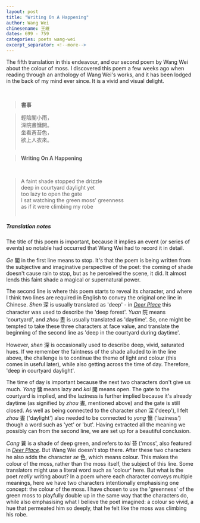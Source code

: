 ```yaml
---
layout: post
title: "Writing On A Happening"
author: Wang Wei 
chinesename: 王維
dates: 699 - 759
categories: poets wang-wei
excerpt_separator: <!--more-->
---
```

The fifth translation in this endeavour, and our second poem by Wang Wei about the colour of moss<!--more-->. I discovered this poem a few weeks ago when reading through an anthology of Wang Wei's works, and it has been lodged in the back of my mind ever since. It is a vivid and visual delight.
  
<br>
  
>**書事**

  

>輕陰閣小雨，<br>
>深院晝慵開。<br>
>坐看蒼苔色，<br>
>欲上人衣來。<br> <br>

>**Writing On A Happening**
<br>      
    
>A faint shade stopped the drizzle <br>
>deep in courtyard daylight yet <br>
>too lazy to open the gate <br>
>I sat watching the green moss' greenness <br>
>as if it were climbing my robe <br><br>

##### Translation notes

The title of this poem is important, because it implies an event (or series of events) so notable had occurred that Wang Wei had to record it in detail.
  
*Ge* 閣 in the first line means to stop. It's that the poem is being written from the subjective and imaginative perspective of the poet: the coming of shade doesn't cause rain to stop, but as he perceived the scene, it did. It almost lends this faint shade a magical or supernatural power.
  
The second line is where this poem starts to reveal its character, and where I think two lines are required in English to convey the original one line in Chinese. *Shen* 深 is usually translated as 'deep' - in *[Deer Place](/poets/wang-wei/deer-place)* this character was used to describe the 'deep forest'. *Yuan* 院 means 'courtyard', and *zhou* 晝 is usually translated as 'daytime'. So, one might be tempted to take these three characters at face value, and translate the beginning of the second line as 'deep in the courtyard during daytime'.  
  
However, *shen* 深 is occasionally used to describe deep, vivid, saturated hues. If we remember the faintness of the shade alluded to in the line above, the challenge is to continue the theme of light and colour (this comes in useful later), while also getting across the time of day. Therefore, 'deep in courtyard daylight'.
  
The time of day is important because the next two characters don't give us much. *Yong* 慵 means lazy and *kai* 開 means open. The gate to the courtyard is implied, and the laziness is further implied because it's already daytime (as signified by *zhou* 晝, mentioned above) and the gate is still closed. As well as being connected to the character *shen* 深 ('deep'), I felt *zhou* 晝 ('daylight') also needed to be connected to *yong* 慵 ('laziness') though a word such as 'yet' or 'but'. Having extracted all the meaning we possibly can from the second line, we are set up for a beautiful conclusion. 
  
*Cang* 蒼 is a shade of deep green, and refers to *tai* 苔 ('moss', also featured in *[Deer Place](/poets/wang-wei/deer-place)*. But Wang Wei doesn't stop there. After these two characters he also adds the character *se* 色, which means colour. This makes the colour of the moss, rather than the moss itself, the subject of this line. Some translators might use a literal word such as 'colour' here. But what is the poet *really* writing about? In a poem where each character conveys multiple meanings, here we have two characters intentionally emphasising one concept: the colour of the moss. I have chosen to use the 'greenness' of the green moss to playfully double up in the same way that the characters do, while also emphasising what I believe the poet imagined: a colour so vivid, a hue that permeated him so deeply, that he felt like the moss was climbing his robe.